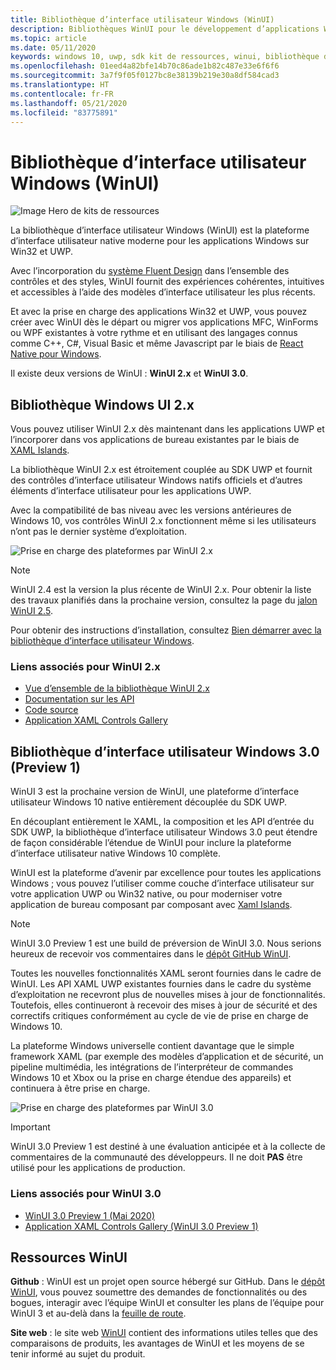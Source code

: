 ```yaml
---
title: Bibliothèque d’interface utilisateur Windows (WinUI)
description: Bibliothèques WinUI pour le développement d’applications Windows.
ms.topic: article
ms.date: 05/11/2020
keywords: windows 10, uwp, sdk kit de ressources, winui, bibliothèque d’interface utilisateur Windows
ms.openlocfilehash: 01eed4a82bfe14b70c86ade1b82c487e33e6f6f6
ms.sourcegitcommit: 3a7f9f05f0127bc8e38139b219e30a8df584cad3
ms.translationtype: HT
ms.contentlocale: fr-FR
ms.lasthandoff: 05/21/2020
ms.locfileid: "83775891"
---
```

# <a name="windows-ui-library-winui"></a>Bibliothèque d’interface utilisateur Windows (WinUI)

![Image Hero de kits de ressources](../images/logo-winui.png)

La bibliothèque d’interface utilisateur Windows (WinUI) est la plateforme d’interface utilisateur native moderne pour les applications Windows sur Win32 et UWP.

Avec l’incorporation du [système Fluent Design](https://www.microsoft.com/design/fluent/#/) dans l’ensemble des contrôles et des styles, WinUI fournit des expériences cohérentes, intuitives et accessibles à l’aide des modèles d’interface utilisateur les plus récents.

Et avec la prise en charge des applications Win32 et UWP, vous pouvez créer avec WinUI dès le départ ou migrer vos applications MFC, WinForms ou WPF existantes à votre rythme et en utilisant des langages connus comme C++, C#, Visual Basic et même Javascript par le biais de [React Native pour Windows](https://microsoft.github.io/react-native-windows/).

Il existe deux versions de WinUI : **WinUI 2.x** et **WinUI 3.0**.

## <a name="windows-ui-2x-library"></a>Bibliothèque Windows UI 2.x

Vous pouvez utiliser WinUI 2.x dès maintenant dans les applications UWP et l’incorporer dans vos applications de bureau existantes par le biais de [XAML Islands](/windows/apps/desktop/modernize/xaml-islands).

La bibliothèque WinUI 2.x est étroitement couplée au SDK UWP et fournit des contrôles d’interface utilisateur Windows natifs officiels et d’autres éléments d’interface utilisateur pour les applications UWP.

Avec la compatibilité de bas niveau avec les versions antérieures de Windows 10, vos contrôles WinUI 2.x fonctionnent même si les utilisateurs n’ont pas le dernier système d’exploitation.

![Prise en charge des plateformes par WinUI 2.x](../images/platforms-winui2.png)

> [!NOTE]
> WinUI 2.4 est la version la plus récente de WinUI 2.x. Pour obtenir la liste des travaux planifiés dans la prochaine version, consultez la page du [jalon WinUI 2.5](https://github.com/microsoft/microsoft-ui-xaml/milestone/10).

Pour obtenir des instructions d’installation, consultez [Bien démarrer avec la bibliothèque d’interface utilisateur Windows](winui2/getting-started.md).

### <a name="related-links-for-winui-2x"></a>Liens associés pour WinUI 2.x

- [Vue d’ensemble de la bibliothèque WinUI 2.x](winui2/index.md)
- [Documentation sur les API](https://docs.microsoft.com/uwp/api/overview/winui/)
- [Code source](https://aka.ms/winui)
- [Application XAML Controls Gallery](https://www.microsoft.com/p/xaml-controls-gallery/9msvh128x2zt)

## <a name="windows-ui-30-library-preview-1"></a>Bibliothèque d’interface utilisateur Windows 3.0 (Preview 1)

WinUI 3 est la prochaine version de WinUI, une plateforme d’interface utilisateur Windows 10 native entièrement découplée du SDK UWP.

En découplant entièrement le XAML, la composition et les API d’entrée du SDK UWP, la bibliothèque d’interface utilisateur Windows 3.0 peut étendre de façon considérable l’étendue de WinUI pour inclure la plateforme d’interface utilisateur native Windows 10 complète.

WinUI est la plateforme d’avenir par excellence pour toutes les applications Windows ; vous pouvez l’utiliser comme couche d’interface utilisateur sur votre application UWP ou Win32 native, ou pour moderniser votre application de bureau composant par composant avec [Xaml Islands](https://docs.microsoft.com/windows/apps/desktop/modernize/xaml-islands).

> [!NOTE]
> WinUI 3.0 Preview 1 est une build de préversion de WinUI 3.0. Nous serions heureux de recevoir vos commentaires dans le [dépôt GitHub WinUI](https://github.com/microsoft/microsoft-ui-xaml).

Toutes les nouvelles fonctionnalités XAML seront fournies dans le cadre de WinUI. Les API XAML UWP existantes fournies dans le cadre du système d’exploitation ne recevront plus de nouvelles mises à jour de fonctionnalités. Toutefois, elles continueront à recevoir des mises à jour de sécurité et des correctifs critiques conformément au cycle de vie de prise en charge de Windows 10.

La plateforme Windows universelle contient davantage que le simple framework XAML (par exemple des modèles d’application et de sécurité, un pipeline multimédia, les intégrations de l’interpréteur de commandes Windows 10 et Xbox ou la prise en charge étendue des appareils) et continuera à être prise en charge.

![Prise en charge des plateformes par WinUI 3.0](../images/platforms-winui3.png)

> [!Important]
> WinUI 3.0 Preview 1 est destiné à une évaluation anticipée et à la collecte de commentaires de la communauté des développeurs. Il ne doit **PAS** être utilisé pour les applications de production.

### <a name="related-links-for-winui-30"></a>Liens associés pour WinUI 3.0

- [WinUI 3.0 Preview 1 (Mai 2020)](winui3/index.md)
- [Application XAML Controls Gallery (WinUI 3.0 Preview 1)](https://github.com/microsoft/Xaml-Controls-Gallery/tree/winui3preview)

## <a name="winui-resources"></a>Ressources WinUI

**Github** : WinUI est un projet open source hébergé sur GitHub. Dans le [dépôt WinUI](https://github.com/microsoft/microsoft-ui-xaml), vous pouvez soumettre des demandes de fonctionnalités ou des bogues, interagir avec l’équipe WinUI et consulter les plans de l’équipe pour WinUI 3 et au-delà dans la [feuille de route](https://github.com/microsoft/microsoft-ui-xaml/blob/master/docs/roadmap.md).

**Site web** : le site web [WinUI](https://aka.ms/winui) contient des informations utiles telles que des comparaisons de produits, les avantages de WinUI et les moyens de se tenir informé au sujet du produit.
